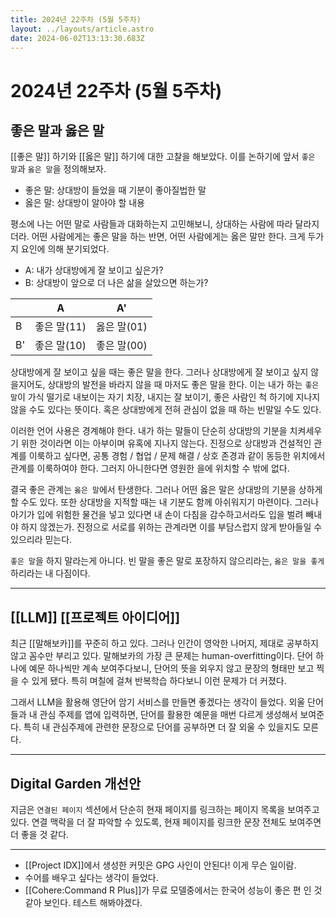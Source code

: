 ```yaml
---
title: 2024년 22주차 (5월 5주차)
layout: ../layouts/article.astro
date: 2024-06-02T13:13:30.683Z
---
```


# 2024년 22주차 (5월 5주차)

## 좋은 말과 옳은 말

[[좋은 말]] 하기와 [[옳은 말]] 하기에 대한 고찰을 해보았다. 이를 논하기에 앞서 `좋은 말`과 `옳은 말`을 정의해보자.

- 좋은 말: 상대방이 들었을 때 기분이 좋아질법한 말
- 옳은 말: 상대방이 알아야 할 내용

평소에 나는 어떤 말로 사람들과 대화하는지 고민해보니, 상대하는 사람에 따라 달라지더라. 어떤 사람에게는 좋은 말을 하는 반면, 어떤 사람에게는 옳은 말만 한다. 크게 두가지 요인에 의해 분기되었다.

- A: 내가 상대방에게 잘 보이고 싶은가?
- B: 상대방이 앞으로 더 나은 삶을 살았으면 하는가?

|    | A      | A'        |
|----|--------|-----------|
| B  | 좋은 말(11) |  옳은 말(01)  |
| B' | 좋은 말(10) |  좋은 말(00)  |

상대방에게 잘 보이고 싶을 때는 좋은 말을 한다. 그러나 상대방에게 잘 보이고 싶지 않을지어도, 상대방의 발전을 바라지 않을 때 마저도 좋은 말을 한다. 이는 내가 하는 `좋은 말`이 가식 떨기로 내보이는 자기 치장, 내지는 잘 보이기, 좋은 사람인 척 하기에 지나지 않을 수도 있다는 뜻이다. 혹은 상대방에게 전혀 관심이 없을 때 하는 빈말일 수도 있다.

이러한 언어 사용은 경계해야 한다. 내가 하는 말들이 단순히 상대방의 기분을 치켜세우기 위한 것이라면 이는 아부이며 유혹에 지나지 않는다. 진정으로 상대방과 건설적인 관계를 이룩하고 싶다면, 공통 경험 / 협업 / 문제 해결 / 상호 존경과 같이 동등한 위치에서 관계를 이룩하여야 한다. 그러지 아니한다면 영원한 을에 위치할 수 밖에 없다.

결국 좋은 관계는 `옳은 말`에서 탄생한다. 그러나 어떤 옳은 말은 상대방의 기분을 상하게 할 수도 있다. 또한 상대방을 지적할 때는 내 기분도 함께 아쉬워지기 마련이다. 그러나 아기가 입에 위험한 물건을 넣고 있다면 내 손이 다침을 감수하고서라도 입을 벌려 빼내야 하지 않겠는가. 진정으로 서로를 위하는 관계라면 이를 부담스럽지 않게 받아들일 수 있으리라 믿는다.

`좋은 말`을 하지 말라는게 아니다. 빈 말을 좋은 말로 포장하지 않으리라는, `옳은 말을 좋게` 하리라는 내 다짐이다. 

---

## [[LLM]] [[프로젝트 아이디어]]

최근 [[말해보카]]를 꾸준히 하고 있다. 그러나 인간이 영악한 나머지, 제대로 공부하지 않고 꼼수만 부리고 있다. 말해보카의 가장 큰 문제는 human-overfitting이다. 단어 하나에 예문 하나씩만 계속 보여주다보니, 단어의 뜻을 외우지 않고 문장의 형태만 보고 찍을 수 있게 됐다. 특히 며칠에 걸쳐 반복학습 하다보니 이런 문제가 더 커졌다.

그래서 LLM을 활용해 영단어 암기 서비스를 만들면 좋겠다는 생각이 들었다. 외울 단어들과 내 관심 주제를 앱에 입력하면, 단어를 활용한 예문을 매번 다르게 생성해서 보여준다. 특히 내 관심주제에 관련한 문장으로 단어를 공부하면 더 잘 외울 수 있을지도 모른다.

---

## Digital Garden 개선안

지금은 `연결된 페이지` 섹션에서 단순히 현재 페이지를 링크하는 페이지 목록을 보여주고 있다. 연결 맥락을 더 잘 파악할 수 있도록, 현재 페이지를 링크한 문장 전체도 보여주면 더 좋을 것 같다.

---

- [[Project IDX]]에서 생성한 커밋은 GPG 사인이 안된다! 이게 무슨 일이람. 
- 수어를 배우고 싶다는 생각이 들었다.
- [[Cohere:Command R Plus]]가 무료 모델중에서는 한국어 성능이 좋은 편 인 것 같아 보인다. 테스트 해봐야겠다.

